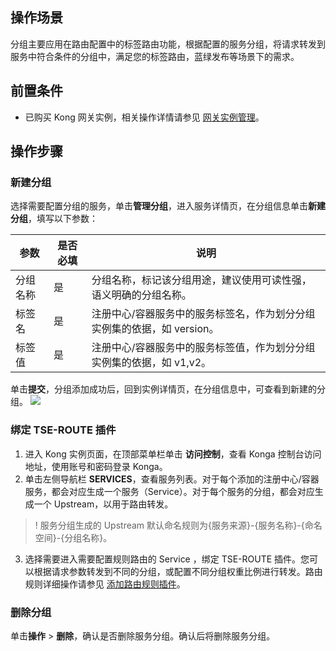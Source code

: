 ## 操作场景
分组主要应用在路由配置中的标签路由功能，根据配置的服务分组，将请求转发到服务中符合条件的分组中，满足您的标签路由，蓝绿发布等场景下的需求。

## 前置条件
- 已购买 Kong 网关实例，相关操作详情请参见 [网关实例管理](https://cloud.tencent.com/document/product/1364/72495)。


## 操作步骤
### 新建分组
选择需要配置分组的服务，单击**管理分组**，进入服务详情页，在分组信息单击**新建分组**，填写以下参数：
<table>
<thead>
<tr>
<th>参数</th>
<th>是否必填</th>
<th>说明</th>
</tr>
</thead>
<tbody><tr>
<td>分组名称</td>
<td>是</td>
<td>分组名称，标记该分组用途，建议使用可读性强，语义明确的分组名称。</td>
</tr>
<tr>
<td>标签名</td>
<td>是</td>
<td>注册中心/容器服务中的服务标签名，作为划分分组实例集的依据，如 version。</td>
</tr>
<tr>
<td>标签值</td>
<td>是</td>
<td>注册中心/容器服务中的服务标签值，作为划分分组实例集的依据，如 v1,v2。</td>
</tr>
</tbody></table>

单击**提交**，分组添加成功后，回到实例详情页，在分组信息中，可查看到新建的分组。
<img src="https://qcloudimg.tencent-cloud.cn/raw/b14499de1a6868f86d4eaa285a9c90ad.jpg"> 

### 绑定 TSE-ROUTE 插件
1. 进入 Kong 实例页面，在顶部菜单栏单击 **访问控制**，查看 Konga 控制台访问地址，使用账号和密码登录 Konga。
2. 单击左侧导航栏 **SERVICES**，查看服务列表。对于每个添加的注册中心/容器服务，都会对应生成一个服务（Service）。对于每个服务的分组，都会对应生成一个 Upstream，以用于路由转发。
>! 服务分组生成的 Upstream 默认命名规则为{服务来源}-{服务名称}-{命名空间}-{分组名称}。
3. 选择需要进入需要配置规则路由的 Service ，绑定 TSE-ROUTE 插件。您可以根据请求参数转发到不同的分组，或配置不同分组权重比例进行转发。路由规则详细操作请参见 [添加路由规则插件](https://cloud.tencent.com/document/product/1364/78618)。

### 删除分组
单击**操作** > **删除**，确认是否删除服务分组。确认后将删除服务分组。

